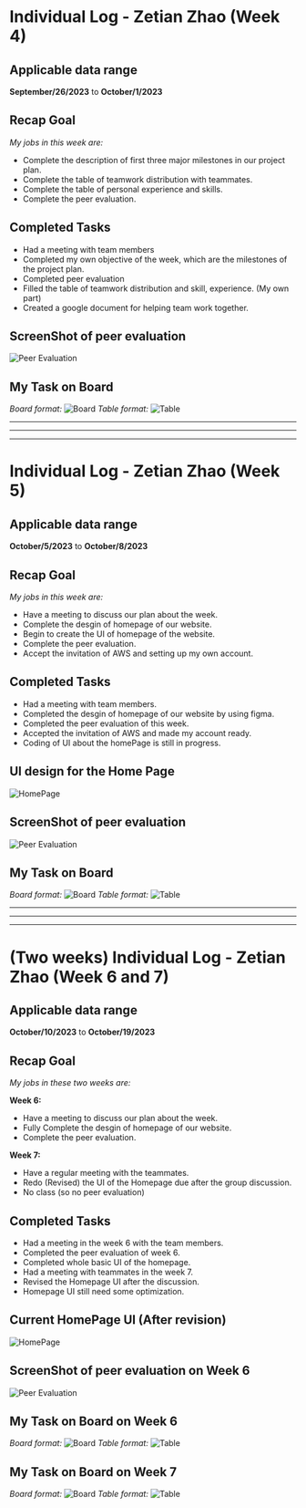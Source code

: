 # Individual Log - Zetian Zhao (Week 4)

## Applicable data range
**September/26/2023** to **October/1/2023**

## Recap Goal 
*My jobs in this week are:* 
* Complete the description of first three major milestones in our project plan. 
* Complete the table of teamwork distribution with teammates. 
* Complete the table of personal experience and skills. 
* Complete the peer evaluation. 

## Completed Tasks 
* Had a meeting with team members 
* Completed my own objective of the week, which are the milestones of the project plan. 
* Completed peer evaluation 
* Filled the table of teamwork distribution and skill, experience. (My own part)
* Created a google document for helping team work together. 

## ScreenShot of peer evaluation
![Peer Evaluation](4_imgs/PE.png)

## My Task on Board
*Board format:*
![Board](4_imgs/Board.png)
*Table format:*
![Table](4_imgs/Table.png)

*** 
***
***

# Individual Log - Zetian Zhao (Week 5)

## Applicable data range
**October/5/2023** to **October/8/2023**

## Recap Goal 
*My jobs in this week are:* 
* Have a meeting to discuss our plan about the week. 
* Complete the desgin of homepage of our website. 
* Begin to create the UI of homepage of the website. 
* Complete the peer evaluation. 
* Accept the invitation of AWS and setting up my own account. 

## Completed Tasks 
* Had a meeting with team members.
* Completed the desgin of homepage of our website by using figma. 
* Completed the peer evaluation of this week. 
* Accepted the invitation of AWS and made my account ready. 
* Coding of UI about the homePage is still in progress. 

## UI design for the Home Page
![HomePage](5_imgs/Homepage_Design.png)

## ScreenShot of peer evaluation
![Peer Evaluation](5_imgs/PE.png)

## My Task on Board
*Board format:*
![Board](5_imgs/Board.png)
*Table format:*
![Table](5_imgs/Table.png)

*** 
***
***

# (Two weeks) Individual Log - Zetian Zhao (Week 6 and 7)

## Applicable data range
**October/10/2023** to **October/19/2023**

## Recap Goal 
*My jobs in these two weeks are:* 

**Week 6:**
* Have a meeting to discuss our plan about the week. 
* Fully Complete the desgin of homepage of our website. 
* Complete the peer evaluation. 

**Week 7:**
* Have a regular meeting with the teammates. 
* Redo (Revised) the UI of the Homepage due after the group discussion. 
* No class (so no peer evaluation)

## Completed Tasks 
* Had a meeting in the week 6 with the team members.
* Completed the peer evaluation of week 6.
* Completed whole basic UI of the homepage.
* Had a meeting with teammates in the week 7. 
* Revised the Homepage UI after the discussion.
* Homepage UI still need some optimization. 

## Current HomePage UI (After revision)
![HomePage](7_imgs/UI_Home.png)

## ScreenShot of peer evaluation on Week 6
![Peer Evaluation](6_imgs/PE.png)

## My Task on Board on Week 6
*Board format:*
![Board](6_imgs/Board.png)
*Table format:*
![Table](6_imgs/Table.png)

## My Task on Board on Week 7
*Board format:*
![Board](7_imgs/Board.png)
*Table format:*
![Table](7_imgs/Table.png)




